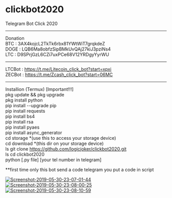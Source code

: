 # clickbot2020
Telegram Bot Click 2020
*****
Donation<br>
BTC : 3AX4kojcL2TkTk6rbx81YWtWiT7grqkdeZ<br>
DOGE : LQB6Ma8obfzSipBMkUvQAj27kiJ3pziNs4<br>
LTC : D9SPrjGzL6CZi7uxPCe68V12YRDgyYyrWU<br>
*****
LTCBot : https://t.me/Litecoin_click_bot?start=xpxi<br> 
ZECBot : https://t.me/Zcash_click_bot?start=06MC<br> 
*****
Installion (Termux) [Important!!!]<br>
pkg update && pkg upgrade<br>
pkg install python<br>
pip install --upgrade pip<br>
pip install requests<br> 
pip install bs4<br>
pip install rsa<br>
pip install pyaes<br>
pip install async_generator<br>
cd storage *(use this to access your storage device)<br>
cd download *(this dir on your storage device)<br>
ls
git clone https://github.com/logicjoker/clickbot2020.git<br>
ls
cd clickbot2020<br>
python [.py file] [your tel number in telegram]<br>

**first time only this bot send a code telegram you put a code in script 

<a href="https://ibb.co/DWfgwVv"><img src="https://i.ibb.co/DWfgwVv/Screenshot-2019-05-30-23-07-01-44.png" alt="Screenshot-2019-05-30-23-07-01-44" border="0"></a>
<a href="https://ibb.co/5nBCLDb"><img src="https://i.ibb.co/5nBCLDb/Screenshot-2019-05-30-23-08-00-25.png" alt="Screenshot-2019-05-30-23-08-00-25" border="0"></a>
<a href="https://ibb.co/JCgGdtN"><img src="https://i.ibb.co/JCgGdtN/Screenshot-2019-05-30-23-08-10-59.png" alt="Screenshot-2019-05-30-23-08-10-59" border="0"></a>

